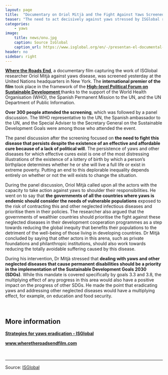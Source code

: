 ```yaml
---
layout: page
title:  "Documentary on Oriol Mitjà and the Fight Against Yaws Screened at United Nations"
teaser: "The need to act decisively against yaws stressed by ISGlobal researcher during panel discussion after the screening"
categories:
    - yaws
image:
    title: news/onu.jpg
    caption: Source IsGlobal
    caption_url: https://www.isglobal.org/en/-/presentan-el-documental-sobre-oriol-mitja-y-el-pian-en-la-sede-de-la-onu
header: no
sidebar: right
---
```


<div class="row"> <p><a href="http://www.isglobal.org/en/-/el-estreno-del-documental-donde-acaban-los-caminos-pone-el-foco-sobre-la-enfermedad-de-pian" target="_blank"><strong>Where the Roads End</strong></a>, a documentary film capturing the work of ISGlobal researcher Oriol Mitjà against yaws disease, was screened yesterday at the United Nations headquarters in New York. The <strong>international premier of the film</strong> took place in the framework of the <a href="http://sustainabledevelopment.un.org/hlpf" target="_blank"><strong>High-level Political Forum on Sustainable Development </strong></a>thanks to the support of the World Health Organisation (WHO), the Spanish Permanent Mission to the UN, and the UN Department of Public Information.</p> <p><strong>Over 300 people attended the screening</strong>, which was followed by a panel discussion. The WHO representative to the UN, the Spanish ambassador to the UN, and the Special Adviser to the Secretary General on the Sustainable Development Goals were among those who attended the event.</p> <p>The panel discussion after the screening focused on <strong>the need to fight this disease that persists despite the existence of an effective and affordable cure because of a lack of political will</strong>. The persistence of yaws and other diseases for which effective cures exist is one of the most distressing illustrations of the existence of a lottery of birth by which a person’s birthplace determines whether he or she will live a full life or exist in extreme poverty. Putting an end to this deplorable inequality depends entirely on whether or not the will exists to change the situation.</p> <p>During the panel discussion, Oriol Mitjà called upon all the actors with the capacity to take action against yaws to shoulder their responsibilities. He went on to say that <strong>the governments of all the countries where yaws is endemic should consider the needs of vulnerable populations</strong> exposed to the risk of contracting this and other neglected infectious diseases and prioritise them in their policies. The researcher also argued that the governments of wealthier countries should prioritise the fight against these neglected diseases in their development cooperation programmes as a step towards reducing the global inequity that benefits their populations to the detriment of the well-being of those living in developing countries. Dr Mitjà concluded by saying that other actors in this arena, such as private foundations and philanthropic institutions, should also work towards reducing the totally avoidable suffering caused by this disease.</p> <p>During his intervention, Dr Mitjà stressed that <strong>dealing with yaws and other neglected diseases that cause permanent disabilities should be a priority in the implementation of the Sustainable Development Goals 2030 (SDGs)</strong>. While this mandate is covered specifically by goals 3.3 and 3.8, the multiplying effect of any progress in this area would also have a positive impact on the progress of other SDGs. He made the point that eradicating yaws and addressing other neglected diseases would have a multiplying effect, for example, on education and food security.</p> <p>&nbsp;</p> <h2><strong>More information</strong></h2> <p><strong><a href="http://yaws.isglobal.org">Strategies for yaws eradication - ISGlobal</a></strong></p> <p><strong><a href="http://www.wheretheroadsendfilm.com" target="_blank">www.wheretheroadsendfilm.com</a></strong></p> <p>&nbsp;</p> </div>

---
Source: [ISGlobal](https://www.isglobal.org/en/-/presentan-el-documental-sobre-oriol-mitja-y-el-pian-en-la-sede-de-la-onu)
